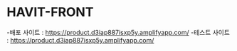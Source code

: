 # HAVIT-FRONT
  -배포 사이트 : https://product.d3iap887isxp5y.amplifyapp.com/
  -테스트 사이트 : https://product.d3iap887isxp5y.amplifyapp.com/
